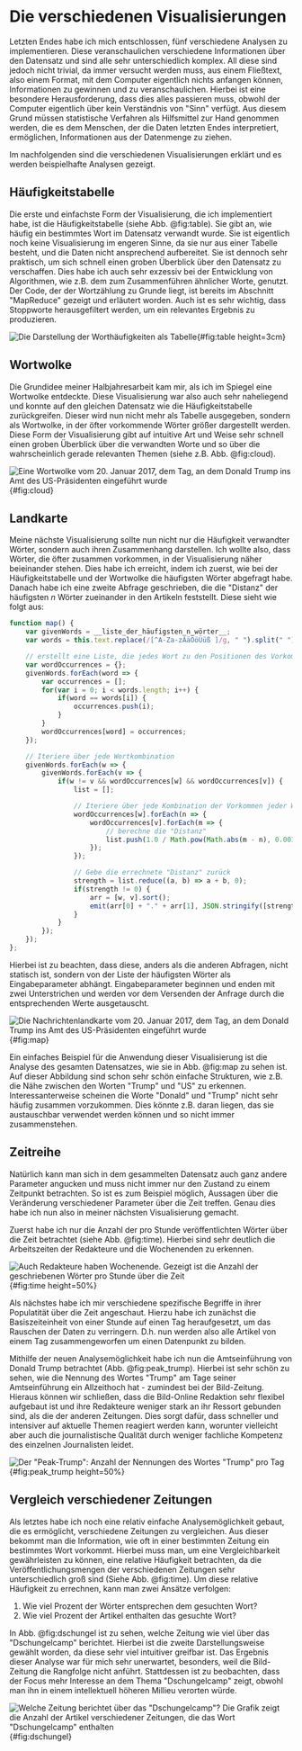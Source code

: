 # Die verschiedenen Visualisierungen
Letzten Endes habe ich mich entschlossen, fünf verschiedene Analysen zu implementieren. Diese veranschaulichen verschiedene Informationen über den Datensatz und sind alle sehr unterschiedlich komplex. All diese sind jedoch nicht trivial, da immer versucht werden muss, aus einem Fließtext, also einem Format, mit dem Computer eigentlich nichts anfangen können, Informationen zu gewinnen und zu veranschaulichen. Hierbei ist eine besondere Herausforderung, dass dies alles passieren muss, obwohl der Computer eigentlich über kein Verständnis von "Sinn" verfügt. Aus diesem Grund müssen statistische Verfahren als Hilfsmittel zur Hand genommen werden, die es dem Menschen, der die Daten letzten Endes interpretiert, ermöglichen, Informationen aus der Datenmenge zu ziehen.

Im nachfolgenden sind die verschiedenen Visualisierungen erklärt und es werden beispielhafte Analysen gezeigt.

## Häufigkeitstabelle
Die erste und einfachste Form der Visualisierung, die ich implementiert habe, ist die Häufigkeitstabelle (siehe Abb. @fig:table). Sie gibt an, wie häufig ein bestimmtes Wort im Datensatz verwandt wurde. Sie ist eigentlich noch keine Visualisierung im engeren Sinne, da sie nur aus einer Tabelle besteht, und die Daten nicht ansprechend aufbereitet. Sie ist dennoch sehr praktisch, um sich schnell einen groben Überblick über den Datensatz zu verschaffen. Dies habe ich auch sehr exzessiv bei der Entwicklung von Algorithmen, wie z.B. dem zum Zusammenführen ähnlicher Worte, genutzt. Der Code, der der Wortzählung zu Grunde liegt, ist bereits im Abschnitt "MapReduce" gezeigt und erläutert worden. Auch ist es sehr wichtig, dass Stoppworte herausgefiltert werden, um ein relevantes Ergebnis zu produzieren.

![Die Darstellung der Worthäufigkeiten als Tabelle](img/table.png){#fig:table height=3cm}

## Wortwolke
Die Grundidee meiner Halbjahresarbeit kam mir, als ich im Spiegel eine Wortwolke entdeckte. Diese Visualisierung war also auch sehr naheliegend und konnte auf den gleichen Datensatz wie die Häufigkeitstabelle zurückgreifen. Dieser wird nun nicht mehr als Tabelle ausgegeben, sondern als Wortwolke, in der öfter vorkommende Wörter größer dargestellt werden. Diese Form der Visualisierung gibt auf intuitive Art und Weise sehr schnell einen groben Überblick über die verwandten Worte und so über die wahrscheinlich gerade relevanten Themen (siehe z.B. Abb. @fig:cloud).

![Eine Wortwolke vom 20. Januar 2017, dem Tag, an dem Donald Trump ins Amt des US-Präsidenten eingeführt wurde](img/cloud.png){#fig:cloud}

## Landkarte
Meine nächste Visualisierung sollte nun nicht nur die Häufigkeit verwandter Wörter, sondern auch ihren Zusammenhang darstellen. Ich wollte also, dass Wörter, die öfter zusammen vorkommen, in der Visualisierung näher beieinander stehen. Dies habe ich erreicht, indem ich zuerst, wie bei der Häufigkeitstabelle und der Wortwolke die häufigsten Wörter abgefragt habe. Danach habe ich eine zweite Abfrage geschrieben, die die "Distanz" der häufigsten $n$ Wörter zueinander in den Artikeln feststellt. Diese sieht wie folgt aus:
```javascript
function map() {
    var givenWords = __liste_der_häufigsten_n_wörter__;
    var words = this.text.replace(/[^A-Za-zÄäÖöÜüß ]/g, " ").split(" ").filter(w => w);

    // erstellt eine Liste, die jedes Wort zu den Positionen des Vorkommens zuordnet
    var wordOccurrences = {};
    givenWords.forEach(word => {
        var occurrences = [];
        for(var i = 0; i < words.length; i++) {
            if(word == words[i]) {
                occurrences.push(i);
            }
        }
        wordOccurrences[word] = occurrences;
    });

    // Iteriere über jede Wortkombination
    givenWords.forEach(w => {
        givenWords.forEach(v => {
            if(w != v && wordOccurrences[w] && wordOccurrences[v]) {
                list = [];

                // Iteriere über jede Kombination der Vorkommen jeder Wortkombination
                wordOccurrences[w].forEach(n => {
                    wordOccurrences[v].forEach(m => {
                        // berechne die "Distanz"
                        list.push(1.0 / Math.pow(Math.abs(m - n), 0.001));
                    });
                });

                // Gebe die errechnete "Distanz" zurück
                strength = list.reduce((a, b) => a + b, 0);
                if(strength != 0) {
                    arr = [w, v].sort();
                    emit(arr[0] + "." + arr[1], JSON.stringify([strength, 1]));
                }
            }
        });
    });
};
```

Hierbei ist zu beachten, dass diese, anders als die anderen Abfragen, nicht statisch ist, sondern von der Liste der häufigsten Wörter als Eingabeparameter abhängt. Eingabeparameter beginnen und enden mit zwei Unterstrichen und werden vor dem Versenden der Anfrage durch die entsprechenden Werte ausgetauscht.

![Die Nachrichtenlandkarte vom 20. Januar 2017, dem Tag, an dem Donald Trump ins Amt des US-Präsidenten eingeführt wurde](img/force.png){#fig:map}

Ein einfaches Beispiel für die Anwendung dieser Visualisierung ist die Analyse des gesamten Datensatzes, wie sie in Abb. @fig:map zu sehen ist. Auf dieser Abbildung sind schon sehr schön einfache Strukturen, wie z.B. die Nähe zwischen den Worten "Trump" und "US" zu erkennen. Interessanterweise scheinen die Worte "Donald" und "Trump" nicht sehr häufig zusammen vorzukommen. Dies könnte z.B. daran liegen, das sie austauschbar verwendet werden können und so nicht immer zusammenstehen.

## Zeitreihe
Natürlich kann man sich in dem gesammelten Datensatz auch ganz andere Parameter angucken und muss nicht immer nur den Zustand zu einem Zeitpunkt betrachten. So ist es zum Beispiel möglich, Aussagen über die Veränderung verschiedener Parameter über die Zeit treffen. Genau dies habe ich nun also in meiner nächsten Visualisierung gemacht.

Zuerst habe ich nur die Anzahl der pro Stunde veröffentlichten Wörter über die Zeit betrachtet (siehe Abb. @fig:time). Hierbei sind sehr deutlich die Arbeitszeiten der Redakteure und die Wochenenden zu erkennen.

![Auch Redakteure haben Wochenende. Gezeigt ist die Anzahl der geschriebenen Wörter pro Stunde über die Zeit](img/time.png){#fig:time height=50%}

Als nächstes habe ich mir verschiedene spezifische Begriffe in ihrer Populatität über die Zeit angeschaut. Hierzu habe ich zunächst die Basiszeiteinheit von einer Stunde auf einen Tag heraufgesetzt, um das Rauschen der Daten zu verringern. D.h. nun werden also alle Artikel von einem Tag zusammengeworfen um einen Datenpunkt zu bilden.

Mithilfe der neuen Analysemöglichkeit habe ich nun die Amtseinführung von Donald Trump betrachtet (Abb. @fig:peak_trump). Hierbei ist sehr schön zu sehen, wie die Nennung des Wortes "Trump" am Tage seiner Amtseinführung ein Allzeithoch hat - zumindest bei der Bild-Zeitung. Hieraus können wir schließen, dass die Bild-Online Redaktion sehr flexibel aufgebaut ist und ihre Redakteure weniger stark an ihr Ressort gebunden sind, als die der anderen Zeitungen. Dies sorgt dafür, dass schneller und intensiver auf aktuelle Themen reagiert werden kann, worunter vielleicht aber auch die journalistische Qualität durch weniger fachliche Kompetenz des einzelnen Journalisten leidet.

![Der "Peak-Trump": Anzahl der Nennungen des Wortes "Trump" pro Tag](img/peak_trump.png){#fig:peak_trump height=50%}

## Vergleich verschiedener Zeitungen

Als letztes habe ich noch eine relativ einfache Analysemöglichkeit gebaut, die es ermöglicht, verschiedene Zeitungen zu vergleichen. Aus dieser bekommt man die Information, wie oft in einer bestimmten Zeitung ein bestimmtes Wort vorkommt. Hierbei muss man, um eine Vergleichbarkeit gewährleisten zu können, eine relative Häufigkeit betrachten, da die Veröffentlichungsmengen der verschiedenen Zeitungen sehr unterschiedlich groß sind (Siehe Abb. @fig:time). Um diese relative Häufigkeit zu errechnen, kann man zwei Ansätze verfolgen:
1. Wie viel Prozent der Wörter entsprechen dem gesuchten Wort?
2. Wie viel Prozent der Artikel enthalten das gesuchte Wort?

In Abb. @fig:dschungel ist zu sehen, welche Zeitung wie viel über das "Dschungelcamp" berichtet. Hierbei ist die zweite Darstellungsweise gewählt worden, da diese sehr viel intuitiver greifbar ist. Das Ergebnis dieser Analyse war für mich sehr unerwartet, besonders, weil die Bild-Zeitung die Rangfolge nicht anführt. Stattdessen ist zu beobachten, dass der Focus mehr Interesse an dem Thema "Dschungelcamp" zeigt, obwohl man ihn in einem intellektuell höheren Millieu verorten würde.

![Welche Zeitung berichtet über das "Dschungelcamp"? Die Grafik zeigt die Anzahl der Artikel verschiedener Zeitungen, die das Wort "Dschungelcamp" enthalten](img/contains_dschungel.png){#fig:dschungel}
